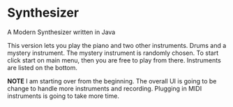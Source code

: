 # Synthesizer
A Modern Synthesizer written in Java

This version lets you play the piano and two other instruments. Drums and a mystery instrument. The mystery instrument is  randomly chosen. To start click start on main menu, then you are free to play from there. Instruments are listed on the bottom. 

**NOTE**
I am starting over from the beginning. The overall UI is going to be change to handle more instruments and recording. Plugging in MIDI instruments is going to take more time. 
  
  
  
